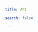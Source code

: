 ```yaml
---
title: API

search: false

---
```


<script language='javascript'>document.location = '/coinstore-openapi.github.io/cn/'</script>
